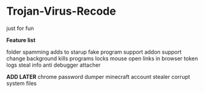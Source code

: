# Trojan-Virus-Recode

just for fun 

**Feature list**

folder spamming
adds to starup
fake program support
addon support
change background
kills programs
locks mouse
open links in browser
token logs
steal info
anti debugger attacher

**ADD LATER**
chrome password dumper
minecraft account stealer
corrupt system files

